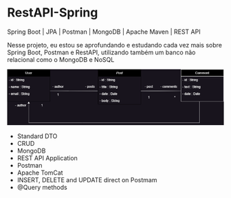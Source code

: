 # RestAPI-Spring

Spring Boot | JPA | Postman | MongoDB | Apache Maven | REST API

Nesse projeto, eu estou se aprofundando e estudando cada vez mais sobre Spring Boot, Postman e RestAPI, utilizando também um banco não relacional como o MongoDB e NoSQL


![image](https://github.com/Erick3232/RestAPI-Spring/blob/main/REST%20API.drawio.png?raw=true)


- Standard DTO
- CRUD
- MongoDB
- REST API Application
- Postman
- Apache TomCat 
- INSERT, DELETE and UPDATE direct on Postmam
- @Query methods
